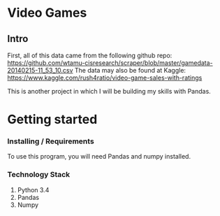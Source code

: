 # Video Games
## Intro

First, all of this data came from the following github repo:
https://github.com/wtamu-cisresearch/scraper/blob/master/gamedata-20140215-11_53_10.csv
The data may also be found at Kaggle:
https://www.kaggle.com/rush4ratio/video-game-sales-with-ratings

This is another project in which I will be building my skills with Pandas.


# Getting started
### Installing / Requirements 

To use this program, you will need Pandas and numpy installed.

### Technology Stack

1. Python 3.4
2. Pandas
3. Numpy

